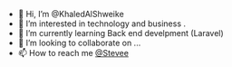 - 👋 Hi, I’m @KhaledAlShweike
- 👀 I’m interested in technology and business .
- 🌱 I’m currently learning Back end develpment (Laravel)
- 💞️ I’m looking to collaborate on ...
- 📫 How to reach me [@Stevee](https://t.me/EngKhaled23)

<!---
KhaledAlShweike/KhaledAlShweike is a ✨ special ✨ repository because its `README.md` (this file) appears on your GitHub profile.
You can click the Preview link to take a look at your changes.
--->
